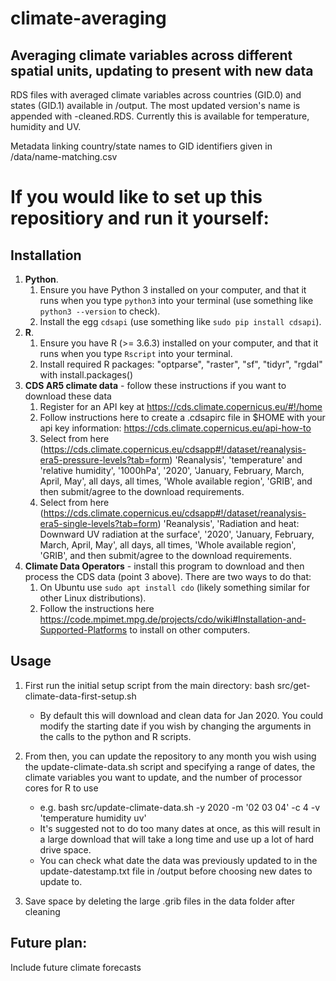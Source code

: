 # climate-averaging
## Averaging climate variables across different spatial units, updating to present with new data

RDS files with averaged climate variables across countries (GID.0) and states (GID.1) available in /output. 
The most updated version's name is appended with -cleaned.RDS. 
Currently this is available for temperature, humidity and UV.

Metadata linking country/state names to GID identifiers given in /data/name-matching.csv

# If you would like to set up this repositiory and run it yourself:

## Installation

1. **Python**. 
   1. Ensure you have Python 3 installed on your computer, and that it runs when you type `python3` into your terminal (use something like `python3 --version` to check).
   2. Install the egg `cdsapi` (use something like `sudo pip install cdsapi`).
2. **R**.
   1. Ensure you have R (>= 3.6.3) installed on your computer, and that it runs when you type `Rscript` into your terminal.
   2. Install required R packages: "optparse", "raster", "sf", "tidyr", "rgdal" with install.packages()
3. **CDS AR5 climate data** - follow these instructions if you want to download these data
   1. Register for an API key at https://cds.climate.copernicus.eu/#!/home
   2. Follow instructions here to create a .cdsapirc file in $HOME with your api key information: https://cds.climate.copernicus.eu/api-how-to
   3. Select from here (https://cds.climate.copernicus.eu/cdsapp#!/dataset/reanalysis-era5-pressure-levels?tab=form) 'Reanalysis', 'temperature' and 'relative humidity', '1000hPa', '2020', 'January, February, March, April, May', all days, all times, 'Whole available region', 'GRIB', and then submit/agree to the download requirements.
   4. Select from here (https://cds.climate.copernicus.eu/cdsapp#!/dataset/reanalysis-era5-single-levels?tab=form) 'Reanalysis', 'Radiation and heat: Downward UV radiation at the surface', '2020', 'January, February, March, April, May', all days, all times, 'Whole available region', 'GRIB', and then submit/agree to the download requirements.
4. **Climate Data Operators** - install this program to download and then process the CDS data (point 3 above). There are two ways to do that:
   1. On Ubuntu use `sudo apt install cdo` (likely something similar for other Linux distributions).
   2. Follow the instructions here https://code.mpimet.mpg.de/projects/cdo/wiki#Installation-and-Supported-Platforms to install on other computers.


## Usage

1. First run the initial setup script from the main directory: bash src/get-climate-data-first-setup.sh
   * By default this will download and clean data for Jan 2020. You could modify the starting date if you wish by changing the arguments in the calls to the python and R scripts.

2. From then, you can update the repository to any month you wish using the update-climate-data.sh script and specifying a range of dates, the climate variables you want to update, and the number of processor cores for R to use
   * e.g. bash src/update-climate-data.sh -y 2020 -m '02 03 04' -c 4 -v 'temperature humidity uv'
   * It's suggested not to do too many dates at once, as this will result in a large download that will take a long time and use up a lot of hard drive space.
   * You can check what date the data was previously updated to in the update-datestamp.txt file in /output before choosing new dates to update to.
   
3. Save space by deleting the large .grib files in the data folder after cleaning


## Future plan:

Include future climate forecasts
